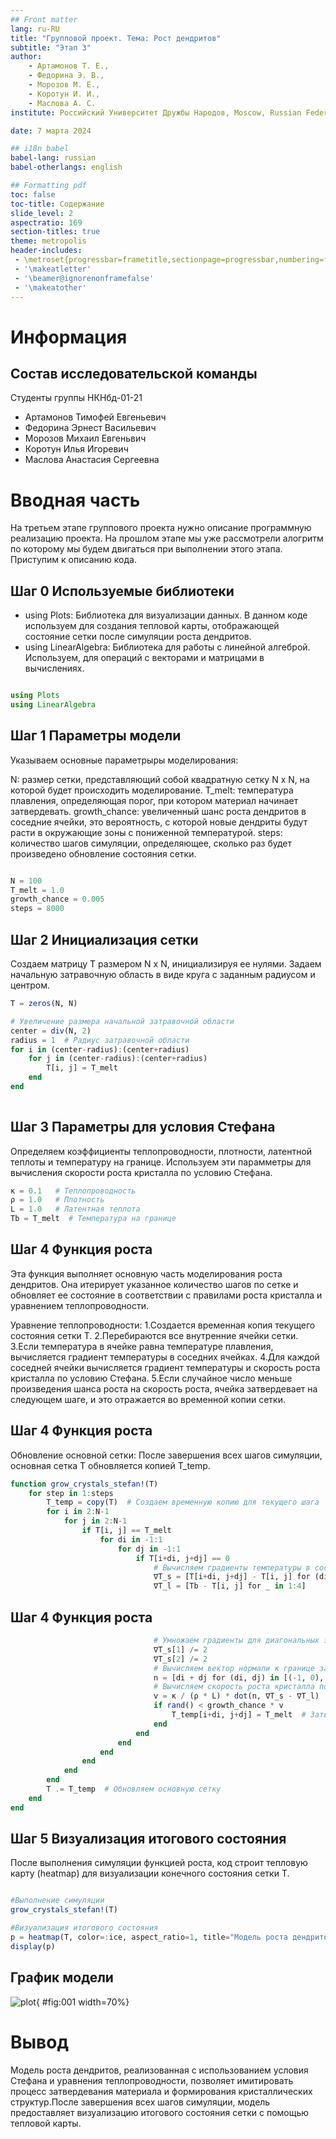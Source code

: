 ```yaml
---
## Front matter
lang: ru-RU
title: "Групповой проект. Тема: Рост дендритов"
subtitle: "Этап 3"
author:
	- Артамонов Т. Е.,
	- Федорина Э. В.,
	- Морозов М. E.,
	- Коротун И. И.,
	- Маслова А. С.
institute: Российский Университет Дружбы Народов, Moscow, Russian Federation

date: 7 марта 2024

## i18n babel
babel-lang: russian
babel-otherlangs: english

## Formatting pdf
toc: false
toc-title: Содержание
slide_level: 2
aspectratio: 169
section-titles: true
theme: metropolis
header-includes:
 - \metroset{progressbar=frametitle,sectionpage=progressbar,numbering=fraction}
 - '\makeatletter'
 - '\beamer@ignorenonframefalse'
 - '\makeatother'
---
```


# Информация

## Состав исследовательской команды

Студенты группы НКНбд-01-21

- Артамонов Тимофей Евгеньевич
- Федорина Эрнест Васильевич
- Морозов Михаил Евгеньвич
- Коротун Илья Игоревич
- Маслова Анастасия Сергеевна

# Вводная часть
На третьем этапе группового проекта нужно описание программную реализацию проекта. На прошлом этапе мы уже рассмотрели алогритм по которому мы будем двигаться при выполнении этого этапа. Приступим к описанию кода.

## Шаг 0 Используемые библиотеки 

- using Plots: Библиотека для визуализации данных. В данном коде используем для создания тепловой карты, отображающей состояние сетки после симуляции роста дендритов.
- using LinearAlgebra: Библиотека для работы с линейной алгеброй. Используем, для операций с векторами и матрицами в вычислениях.


```Julia

using Plots
using LinearAlgebra

```
## Шаг 1 Параметры модели

Указываем основные параметрыры моделирования:

N: размер сетки, представляющий собой квадратную сетку N x N, на которой будет происходить моделирование.
T_melt: температура плавления, определяющая порог, при котором материал начинает затвердевать.
growth_chance: увеличенный шанс роста дендритов в соседние ячейки, это вероятность, с которой новые дендриты будут расти в окружающие зоны с пониженной температурой.
steps: количество шагов симуляции, определяющее, сколько раз будет произведено обновление состояния сетки.



```Julia

N = 100                  
T_melt = 1.0             
growth_chance = 0.005     
steps = 8000              

```
## Шаг 2 Инициализация сетки
Создаем матрицу T размером N x N, инициализируя ее нулями.
Задаем начальную затравочную область в виде круга с заданным радиусом и центром.


```Julia
T = zeros(N, N)

# Увеличение размера начальной затравочной области
center = div(N, 2)
radius = 1  # Радиус затравочной области
for i in (center-radius):(center+radius)
    for j in (center-radius):(center+radius)
        T[i, j] = T_melt
    end
end
          
```

## Шаг 3 Параметры для условия Стефана
Определяем коэффициенты теплопроводности, плотности, латентной теплоты и температуру на границе.
Используем эти парамметры для вычисления скорости роста кристалла по условию Стефана.

```Julia
κ = 0.1   # Теплопроводность
ρ = 1.0   # Плотность
L = 1.0   # Латентная теплота
Tb = T_melt  # Температура на границе

```
## Шаг 4 Функция роста
Эта функция выполняет основную часть моделирования роста дендритов. Она итерирует указанное количество шагов по сетке и обновляет ее состояние в соответствии с правилами роста кристалла и уравнением теплопроводности.



Уравнение теплопроводности:
1.Создается временная копия текущего состояния сетки T.
2.Перебираются все внутренние ячейки сетки.
3.Если температура в ячейке равна температуре плавления, вычисляется градиент температуры в соседних ячейках.
4.Для каждой соседней ячейки вычисляется градиент температуры и скорость роста кристалла по условию Стефана.
5.Если случайное число меньше произведения шанса роста на скорость роста, ячейка затвердевает на следующем шаге, и это отражается во временной копии сетки.


## Шаг 4 Функция роста

Обновление основной сетки:
        После завершения всех шагов симуляции, основная сетка T обновляется копией T_temp.


```Julia
function grow_crystals_stefan!(T)
    for step in 1:steps
        T_temp = copy(T)  # Создаем временную копию для текущего шага
        for i in 2:N-1
            for j in 2:N-1
                if T[i, j] == T_melt
                    for di in -1:1
                        for dj in -1:1
                            if T[i+di, j+dj] == 0
                                # Вычисляем градиенты температуры в соседних ячейках
                                ∇T_s = [T[i+di, j+dj] - T[i, j] for (di, dj) in [(-1, 0), (1, 0), (0, -1), (0, 1)]]
                                ∇T_l = [Tb - T[i, j] for _ in 1:4]
```

## Шаг 4 Функция роста

```Julia
                                # Умножаем градиенты для диагональных элементов на 2
                                ∇T_s[1] /= 2
                                ∇T_s[2] /= 2
                                # Вычисляем вектор нормали к границе затвердевания
                                n = [di + dj for (di, dj) in [(-1, 0), (1, 0), (0, -1), (0, 1)]]
                                # Вычисляем скорость роста кристалла по условию Стефана
                                v = κ / (ρ * L) * dot(n, ∇T_s - ∇T_l)
                                if rand() < growth_chance * v
                                    T_temp[i+di, j+dj] = T_melt  # Затвердевание на следующем шаге
                                end
                            end
                        end
                    end
                end
            end
        end
        T .= T_temp  # Обновляем основную сетку
    end
end

```

## Шаг 5 Визуализация итогового состояния
После выполнения симуляции функцией роста, код строит тепловую карту (heatmap) для визуализации конечного состояния сетки T.

```Julia

#Выполнение симуляции
grow_crystals_stefan!(T)

#Визуализация итогового состояния
p = heatmap(T, color=:ice, aspect_ratio=1, title="Модель роста дендритов с условием Стефана")
display(p)
```
## График модели

![plot](image/1.jpg){ #fig:001 width=70%}




# Вывод
Модель роста дендритов, реализованная с использованием условия Стефана и уравнения теплопроводности, позволяет имитировать процесс затвердевания материала и формирования кристаллических структур.После завершения всех шагов симуляции, модель предоставляет визуализацию итогового состояния сетки с помощью тепловой карты. 
